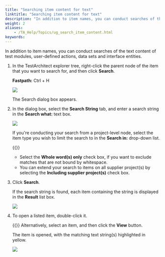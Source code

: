 ```yaml
--- 
title: "Searching item content for text"
linktitle: "Searching item content for text"
description: "In addition to item names, you can conduct searches of the text content of test modules, user-defined actions, data sets and interface entities."
weight: 2
aliases: 
    - /TA_Help/Topics/ug_search_item_content.html
keywords: 
---
```


In addition to item names, you can conduct searches of the text content of test modules, user-defined actions, data sets and interface entities.

1.  In the TestArchitect explorer tree, right-click the parent node of the item that you want to search for, and then click **Search**.

    **Fastpath:** Ctrl + H

    ![](/images/TA_Help/Images/ug_searchitem.PNG)

    The Search dialog box appears.

2.  In the dialog box, select the **Search String** tab, and enter a search string in the **Search what:** text box.

    ![](/images/TA_Help/Images/Search_dlg_search_string.png)

    If you're conducting your search from a project-level node, select the item type you wish to limit the search to in the **Search in:** drop-down list.

    {{<tip>}}

    -   Select the **Whole word\(s\) only** check box, if you want to exclude matches that are not bound by whitespace.
    -   You can extend your search to items on all supplier project\(s\) by selecting the **Including supplier project\(s\)** check box.
3.  Click **Search**.

    If the search string is found, each item containing the string is displayed in the **Result** list box.

    ![](/images/TA_Help/Images/Search_dlg_search_string_results.png)

4.  To open a listed item, double-click it.

    {{<note>}} Alternatively, select an item, and then click the **View** button.

    The item is opened, with the matching text string\(s\) highlighted in yellow.

    ![](/images/TA_Help/Images/Search_dlg_search_string_results_chosen.png)




